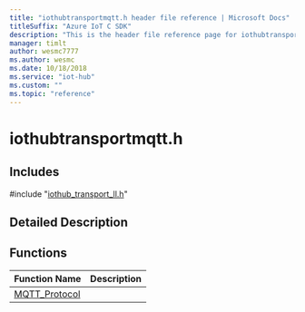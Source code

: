 ```yaml
---                             
title: "iothubtransportmqtt.h header file reference | Microsoft Docs" 
titleSuffix: "Azure IoT C SDK"            
description: "This is the header file reference page for iothubtransportmqtt.h in the Azure IoT C SDK. This SDK is used with Azure IoT Hub and Azure IoT Hub Device Provisioning Service"            
manager: timlt                 
author: wesmc7777              
ms.author: wesmc               
ms.date: 10/18/2018                    
ms.service: "iot-hub"             
ms.custom: ""                
ms.topic: "reference"        
---                            
```


# iothubtransportmqtt.h 

## Includes

\#include "[iothub_transport_ll.h](iothub-transport-ll-h.md)"  

## Detailed Description

## Functions

Function Name                  | Description                                
--------------------------------|---------------------------------------------
[MQTT_Protocol](./iothubtransportmqtt-h/mqtt-protocol.md)            | 

